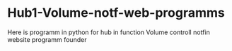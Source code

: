 # Hub1-Volume-notf-web-programms
Here is programm in python for hub in function Volume controll notfin website programm founder

